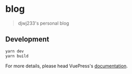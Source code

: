 # blog

> djwj233&#39;s personal blog

## Development

```bash
yarn dev
yarn build
```

For more details, please head VuePress's [documentation](https://v1.vuepress.vuejs.org/).


